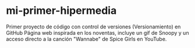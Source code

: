 # mi-primer-hipermedia
Primer proyecto de código con control de versiones (Versionamiento) en GitHub
Página web inspirada en los noventas, incluye un gif de Snoopy y un acceso directo a la canción "Wannabe" de Spice Girls en YouTube.
